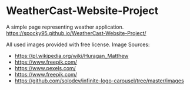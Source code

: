 # WeatherCast-Website-Project

A simple page representing weather application.
https://spocky95.github.io/WeatherCast-Website-Project/

All used images provided with free license.
Image Sources:
* https://pl.wikipedia.org/wiki/Huragan_Matthew
* https://www.freepik.com/
* https://www.pexels.com/
* https://www.freepik.com/
* https://github.com/solodev/infinite-logo-carousel/tree/master/images
